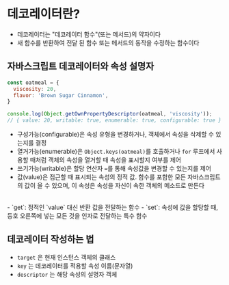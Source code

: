 # 데코레이터란?

- 데코레이터는 "데코레이터 함수"(또는 메서드)의 약자이다
- 새 함수를 반환하여 전달 된 함수 또는 메서드의 동작을 수정하는 함수이다


## 자바스크립트 데코레이터와 속성 설명자

```js
const oatmeal = {
  viscosity: 20,
  flavor: 'Brown Sugar Cinnamon',
}

console.log(Object.getOwnPropertyDescriptor(oatmeal, 'viscosity'));
// { value: 20, writable: true, enumerable: true, configurable: true }
```

- 구성가능(configurable)은 속성 유형을 변경하거나, 객체에서 속성을 삭제할 수 있는지를 결정
- 열거가능(enumerable)은 `Object.keys(oatmeal)`를 호출하거나 `for` 루프에서 사용할 때처럼 객체의 속성을 열거할 때 속성을 표시할지 여부를 제어
- 쓰기가능(writable)은 할당 연산자 `=`를 통해 속성값을 변경할 수 있는지를 제어
- 값(value)은 접근할 때 표시되는 속성의 정적 값. 함수를 포함한 모든 자바스크립트의 값이 올 수 있으며, 이 속성은 속성을 자신이 속한 객체의 메소드로 만든다

<br />
- `get`: 정적인 `value` 대신 반환 값을 전달하는 함수
- `set`: 속성에 값을 할당할 때, 등호 오른쪽에 넣는 모든 것을 인자로 전달하는 특수 함수


## 데코레이터 작성하는 법
- `target` 은 현재 인스턴스 객체의 클래스
- `key` 는 데코레이터를 적용할 속성 이름(문자열)
- `descriptor` 는 해당 속성의 설명자 객체

